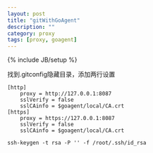 ```yaml
---
layout: post
title: "gitWithGoAgent"
description: ""
category: proxy
tags: [proxy, goagent]
---
```

{% include JB/setup %}

找到.gitconfig隐藏目录，添加两行设置

    [http] 
        proxy = http://127.0.0.1:8087 
        sslVerify = false
        sslCAinfo = $goagent/local/CA.crt
    [https] 
        proxy = https://127.0.0.1:8087 
        sslVerify = false
        sslCAinfo = $goagent/local/CA.crt
        
    ssh-keygen -t rsa -P '' -f /root/.ssh/id_rsa